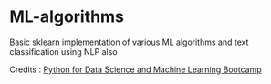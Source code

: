 # ML-algorithms

Basic sklearn implementation of various ML algorithms and text classification using NLP also 

Credits : [Python for Data Science and Machine Learning Bootcamp](https://www.udemy.com/course/python-for-data-science-and-machine-learning-bootcamp/)
